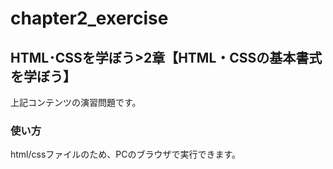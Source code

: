 # chapter2_exercise
## HTML･CSSを学ぼう>2章【HTML・CSSの基本書式を学ぼう】
上記コンテンツの演習問題です。
### 使い方
html/cssファイルのため、PCのブラウザで実行できます。
